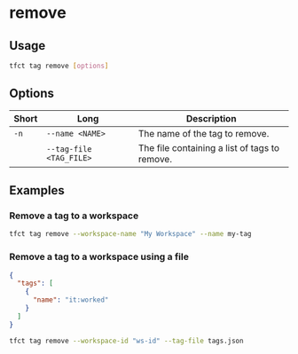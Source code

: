 # remove

## Usage

```bash
tfct tag remove [options]
```

## Options

| Short | Long                      | Description                                   |
|-------|---------------------------|-----------------------------------------------|
| `-n`  | `--name <NAME>`           | The name of the tag to remove.                |
|       | `--tag-file <TAG_FILE>`   | The file containing a list of tags to remove. |

## Examples

### Remove a tag to a workspace
```bash
tfct tag remove --workspace-name "My Workspace" --name my-tag
```

### Remove a tag to a workspace using a file
```json
{
  "tags": [
    {
      "name": "it:worked"
    }
  ]
}
```
```bash
tfct tag remove --workspace-id "ws-id" --tag-file tags.json
```